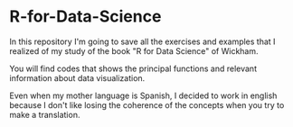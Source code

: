 # R-for-Data-Science
In this repository I'm going to save all the exercises and examples that I realized of my study of the book "R for Data Science" of Wickham.

You will find codes that shows the principal functions and relevant information about data visualization.

Even when my mother language is Spanish, I decided to work in english because I don't like losing the coherence of the concepts when you try to make a translation. 
